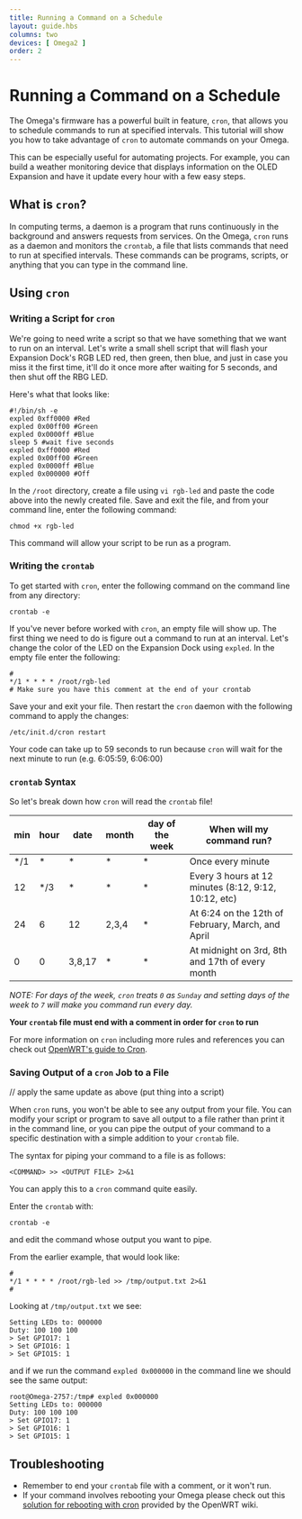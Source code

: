 ```yaml
---
title: Running a Command on a Schedule
layout: guide.hbs
columns: two
devices: [ Omega2 ]
order: 2
---
```


# Running a Command on a Schedule

The Omega's firmware has a powerful built in feature, `cron`, that allows you to schedule commands to run at specified intervals. This tutorial will show you how to take advantage of `cron` to automate commands on your Omega.

This can be especially useful for automating projects. For example, you can build a weather monitoring device that displays information on the OLED Expansion and have it update every hour with a few easy steps.




## What is `cron`?

In computing terms, a daemon is a program that runs continuously in the background and answers requests from services. On the Omega, `cron` runs as a daemon and monitors the `crontab`, a file that lists commands that need to run at specified intervals. These commands can be programs, scripts, or anything that you can type in the command line.


## Using `cron`


### Writing a Script for `cron`

We're going to need write a script so that we have something that we want to run on an interval. Let's write a small shell script that will flash your Expansion Dock's RGB LED red, then green, then blue, and just in case you miss it the first time, it'll do it once more after waiting for 5 seconds, and then shut off the RBG LED.

Here's what that looks like:

```
#!/bin/sh -e
expled 0xff0000 #Red
expled 0x00ff00 #Green
expled 0x0000ff #Blue
sleep 5 #wait five seconds
expled 0xff0000 #Red
expled 0x00ff00 #Green
expled 0x0000ff #Blue
expled 0x000000 #Off
```


In the `/root` directory, create a file using `vi rgb-led` and paste the code above into the newly created file. Save and exit the file, and from your command line, enter the following command:

```
chmod +x rgb-led
```

This command will allow your script to be run as a program.

### Writing the `crontab`

To get started with `cron`, enter the following command on the command line from any directory:

```
crontab -e
```

If you've never before worked with `cron`, an empty file will show up. The first thing we need to do is figure out a command to run at an interval. Let's change the color of the LED on the Expansion Dock using `expled`. In the empty file enter the following:


```
#
*/1 * * * * /root/rgb-led
# Make sure you have this comment at the end of your crontab
```

Save your and exit your file. Then restart the `cron` daemon with the following command to apply the changes:

```
/etc/init.d/cron restart
```


Your code can take up to 59 seconds to run because `cron` will wait for the next minute to run (e.g. 6:05:59, 6:06:00)


### `crontab` Syntax
So let's break down how `cron` will read the `crontab` file!

|min| hour | date |month |day of the week | When will my command run? |
|---| --- | --- |--- |--- | --- |
|*/1 | * | * | * | * | Once every minute |
|12 | */3 | * | * | * | Every 3 hours at 12 minutes (8:12, 9:12, 10:12, etc) |
|24 | 6 | 12 | 2,3,4 | * | At 6:24 on the 12th of February, March, and April |
|0 | 0 | 3,8,17 | * | * | At midnight on 3rd, 8th and 17th of every month |

*NOTE: For days of the week, `cron` treats `0` as `Sunday` and setting days of the week to `7` will make you command run every day.*


**Your `crontab` file must end with a comment in order for `cron` to run**

For more information on `cron` including more rules and references you can check out [OpenWRT's guide to Cron](https://wiki.openwrt.org/doc/howto/cron).

### Saving Output of a `cron` Job to a File
// apply the same update as above (put thing into a script)

When `cron` runs, you won't be able to see any output from your file. You can modify your script or program to save all output to a file rather than print it in the command line, or you can pipe the output of your command to a specific destination with a simple addition to your `crontab` file.

The syntax for piping your command to a file is as follows:

```
<COMMAND> >> <OUTPUT FILE> 2>&1
```

You can apply this to a `cron` command quite easily.

Enter the `crontab` with:

```
crontab -e
```

and edit the command whose output you want to pipe.

From the earlier example, that would look like:

```
#
*/1 * * * * /root/rgb-led >> /tmp/output.txt 2>&1
#
```

Looking at `/tmp/output.txt` we see:

```
Setting LEDs to: 000000
Duty: 100 100 100
> Set GPIO17: 1
> Set GPIO16: 1
> Set GPIO15: 1
```

and if we run the command `expled 0x000000` in the command line we should see the same output:

```
root@Omega-2757:/tmp# expled 0x000000
Setting LEDs to: 000000
Duty: 100 100 100
> Set GPIO17: 1
> Set GPIO16: 1
> Set GPIO15: 1
```


## Troubleshooting

* Remember to end your `crontab` file with a comment, or it won't run.
* If your command involves rebooting your Omega please check out this [solution for rebooting with cron](https://wiki.openwrt.org/doc/howto/cron#periodic_reboot_of_a_router) provided by the OpenWRT wiki.
